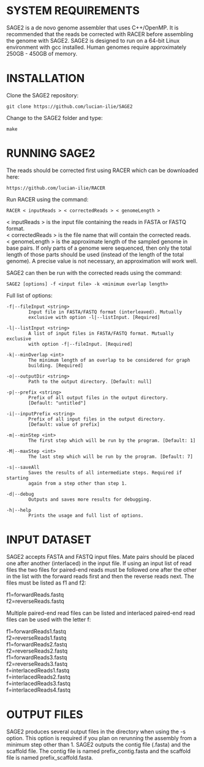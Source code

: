 SYSTEM REQUIREMENTS
=============================================================================
SAGE2 is a de novo genome assembler that uses C++/OpenMP.  It is recommended 
that the reads be corrected with RACER before assembling the genome with SAGE2.
SAGE2 is designed to run on a 64-bit Linux environment with gcc installed. 
Human genomes require approximately 250GB - 450GB of memory.

INSTALLATION
=============================================================================

Clone the SAGE2 repository:

	git clone https://github.com/lucian-ilie/SAGE2

Change to the SAGE2 folder and type:

	make

RUNNING SAGE2
=============================================================================
The reads should be corrected first using RACER which can be downloaded here:

	https://github.com/lucian-ilie/RACER

Run RACER using the command:

	RACER < inputReads > < correctedReads > < genomeLength >

< inputReads > is the input file containing the reads in FASTA or FASTQ format.  
< correctedReads > is the file name that will contain the corrected reads.  
< genomeLength > is the approximate length of the sampled genome in base pairs. If only parts of a genome were sequenced, then only the total length of those parts should be used (instead of the length of the total genome).  A precise value is not necessary, an approximation will work well.

SAGE2 can then be run with the corrected reads using the command:

	SAGE2 [options] -f <input file> -k <minimum overlap length>

Full list of options:  

	-f|--fileInput <string>
			Input file in FASTA/FASTQ format (interleaved). Mutually
			exclusive with option -l|--listInput. [Required]

	-l|--listInput <string>
			A list of input files in FASTA/FASTQ format. Mutually exclusive
			with option -f|--fileInput. [Required]

	-k|--minOverlap <int>
			The minimum length of an overlap to be considered for graph
			building. [Required]

	-o|--outputDir <string>
			Path to the output directory. [Default: null]

	-p|--prefix <string>
			Prefix of all output files in the output directory.
			[Default: "untitled"]

	-i|--inputPrefix <string>
			Prefix of all input files in the output directory.
			[Default: value of prefix]

	-m|--minStep <int>
			The first step which will be run by the program. [Default: 1]

	-M|--maxStep <int>
			The last step which will be run by the program. [Default: 7]

	-s|--saveAll
			Saves the results of all intermediate steps. Required if starting
			again from a step other than step 1.

	-d|--debug
			Outputs and saves more results for debugging.

	-h|--help
			Prints the usage and full list of options.


INPUT DATASET
=============================================================================
SAGE2 accepts FASTA and FASTQ input files. Mate pairs should be placed one 
after another (interlaced) in the input file.  If using an input list of read
files the two files for paired-end reads must be followed one after the other
in the list with the forward reads first and then the reverse reads next.  The
files must be listed as f1 and f2:

f1=forwardReads.fastq  
f2=reverseReads.fastq  

Multiple paired-end read files can be listed and interlaced paired-end read 
files can be used with the letter f:

f1=forwardReads1.fastq  
f2=reverseReads1.fastq  
f1=forwardReads2.fastq  
f2=reverseReads2.fastq  
f1=forwardReads3.fastq  
f2=reverseReads3.fastq  
f=interlacedReads1.fastq  
f=interlacedReads2.fastq  
f=interlacedReads3.fastq  
f=interlacedReads4.fastq

OUTPUT FILES
=============================================================================
SAGE2 produces several output files in the directory when using the -s option.
This option is required if you plan on rerunning the assembly from a minimum
step other than 1. SAGE2 outputs the contig file (.fasta) and the scaffold
file.  The contig file is named prefix_contig.fasta and the scaffold file is
named prefix_scaffold.fasta.
